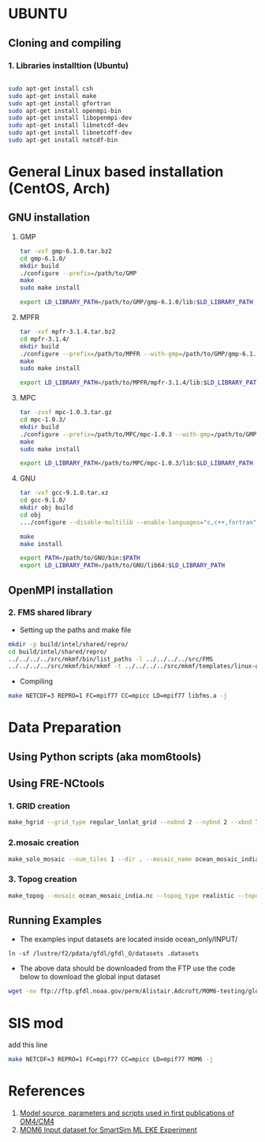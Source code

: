 # UBUNTU

## Cloning and compiling

### 1. Libraries installtion (Ubuntu)

```BASH

sudo apt-get install csh
sudo apt-get install make
sudo apt-get install gfortran
sudo apt-get install openmpi-bin
sudo apt-get install libopenmpi-dev
sudo apt-get install libnetcdf-dev
sudo apt-get install libnetcdff-dev
sudo apt-get install netcdf-bin

```

# General Linux based installation (CentOS, Arch)

## GNU installation

1. GMP
   ```bash
   tar -vxf gmp-6.1.0.tar.bz2
   cd gmp-6.1.0/
   mkdir build
   ./configure --prefix=/path/to/GMP
   make 
   sudo make install
   
   export LD_LIBRARY_PATH=/path/to/GMP/gmp-6.1.0/lib:$LD_LIBRARY_PATH
   ```

2. MPFR
   ```bash
   tar -xvf mpfr-3.1.4.tar.bz2   
   cd mpfr-3.1.4/
   mkdir build
   ./configure --prefix=/path/to/MPFR --with-gmp=/path/to/GMP/gmp-6.1.0
   make 
   sudo make install
   
   export LD_LIBRARY_PATH=/path/to/MPFR/mpfr-3.1.4/lib:$LD_LIBRARY_PATH
   ```
3. MPC
   ```bash
   tar -zvxf mpc-1.0.3.tar.gz   
   cd mpc-1.0.3/
   mkdir build
   ./configure --prefix=/path/to/MPC/mpc-1.0.3 --with-gmp=/path/to/GMP/gmp-6.1.0 --with-mpfr=/path/to/MPFR/mpfr-3.1.4
   make 
   sudo make install
   
   export LD_LIBRARY_PATH=/path/to/MPC/mpc-1.0.3/lib:$LD_LIBRARY_PATH
   ```
4. GNU
   ```bash
   tar -vxf gcc-9.1.0.tar.xz   
   cd gcc-9.1.0/
   mkdir obj build
   cd obj
   .../configure --disable-multilib --enable-languages="c,c++,fortran" --prefix=/path/to/GNU --disable-static --enable-shared --with-gmp=/path/to/GMP/gmp-6.1.0 --with-mpfr=/path/to/MPFR/mpfr-3.1.4 --with-mpc=/path/to/MPC/mpc-1.0.3

   make 
   make install
   
   export PATH=/path/to/GNU/bin:$PATH
   export LD_LIBRARY_PATH=/path/to/GNU/lib64:$LD_LIBRARY_PATH
   ```
## OpenMPI installation


### 2. FMS shared library

- Setting up the paths and make file
```BASH
mkdir -p build/intel/shared/repro/
cd build/intel/shared/repro/
../../../../src/mkmf/bin/list_paths -l ../../../../src/FMS
../../../../src/mkmf/bin/mkmf -t ../../../../src/mkmf/templates/linux-gnu.mk -p libfms.a -c "-Duse_libMPI -Duse_netCDF" path_names)
```

- Compiling 
```BASH
make NETCDF=3 REPRO=1 FC=mpif77 CC=mpicc LD=mpif77 libfms.a -j
```



# Data Preparation

## Using Python scripts (aka mom6tools)

## Using FRE-NCtools

### 1. GRID creation

```BASH
make_hgrid --grid_type regular_lonlat_grid --nxbnd 2 --nybnd 2 --xbnd 77,99 --ybnd 4,23 --nlon 524 --nlat 384 --verbose'
```
### 2.mosaic creation

```BASH
make_solo_mosaic --num_tiles 1 --dir . --mosaic_name ocean_mosaic_india --tile_file mosaic.nc --periodx 0 --periody 0
```


### 3. Topog creation


```BASH
make_topog --mosaic ocean_mosaic_india.nc --topog_type realistic --topog_file gebco_test.nc --topog_field depth --scale_factor 1
```

## Running Examples

- The examples input datasets are located inside ocean_only/INPUT/

```bash'
ln -sf /lustre/f2/pdata/gfdl/gfdl_O/datasets .datasets
```

- The above data should be downloaded from the FTP use the code below to download the global input dataset

```bash
wget -nv ftp://ftp.gfdl.noaa.gov/perm/Alistair.Adcroft/MOM6-testing/global.tgz -q --show-progress
```


# SIS mod

add this line 

```BASH
make NETCDF=3 REPRO=1 FC=mpif77 CC=mpicc LD=mpif77 MOM6 -j
```

# References

1. [Model source, parameters and scripts used in first publications of OM4/CM4](https://zenodo.org/record/2601872#.YJOizCbhW00)
2. [MOM6 Input dataset for SmartSim ML EKE Experiment](https://zenodo.org/record/4682270#.YJOjdCbhW00)



